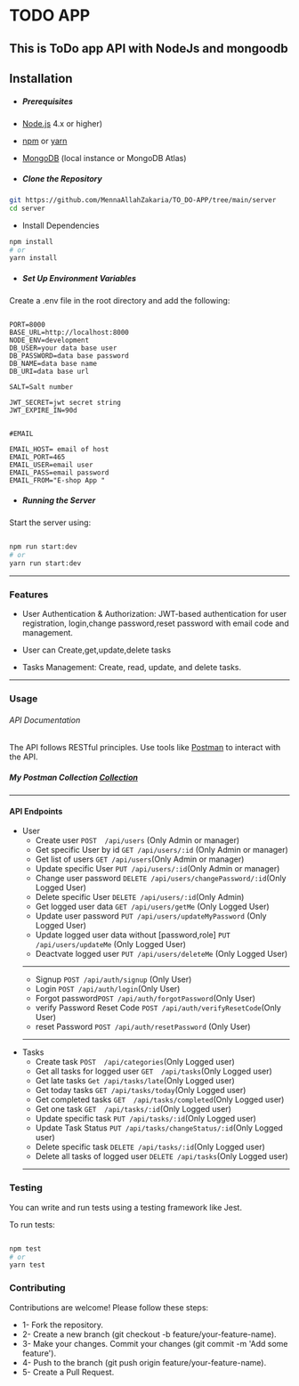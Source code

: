 # TODO APP

## This is ToDo app API with NodeJs and mongoodb

## Installation

- ##### Prerequisites

- [Node.js](https://nodejs.org/) 4.x or higher)
- [npm](https://www.npmjs.com/) or [yarn](https://yarnpkg.com/)
- [MongoDB](https://www.mongodb.com/) (local instance or MongoDB Atlas)

- ##### Clone the Repository

```bash
git https://github.com/MennaAllahZakaria/TO_DO-APP/tree/main/server
cd server
```

- Install Dependencies

```bash
npm install
# or
yarn install
 ```

- ##### Set Up Environment Variables

Create a .env file in the root directory and add the following:

```plaintext

PORT=8000
BASE_URL=http://localhost:8000
NODE_ENV=development
DB_USER=your data base user 
DB_PASSWORD=data base password
DB_NAME=data base name
DB_URI=data base url

SALT=Salt number

JWT_SECRET=jwt secret string
JWT_EXPIRE_IN=90d


#EMAIL

EMAIL_HOST= email of host
EMAIL_PORT=465
EMAIL_USER=email user
EMAIL_PASS=email password
EMAIL_FROM="E-shop App "
```

- ##### Running the Server
  
Start the server using:

```bash

npm run start:dev
# or
yarn run start:dev
```

-    --------------

### Features

- User Authentication & Authorization: JWT-based authentication for user registration, login,change password,reset password with email code and management.
- User can Create,get,update,delete tasks
  
- Tasks Management: Create, read, update, and delete tasks.

-    --------------

### Usage

###### API Documentation

The API follows RESTful principles. Use tools like [Postman](https://www.postman.com/) to interact with the API.

##### My Postman Collection [Collection](https://www.postman.com/spaceflight-technologist-72474405/workspace/todo/collection/29296726-48528f35-0e27-4330-95ae-331d5f51a3de?action=share&creator=29296726)

-    --------------

#### API Endpoints

- User
  - Create user `POST  /api/users` (Only Admin or manager)
  - Get specific User by id `GET /api/users/:id` (Only Admin or manager)
  - Get list of users  `GET /api/users`(Only Admin or manager)
  - Update specific User `PUT /api/users/:id`(Only Admin or manager)
  - Change user password `DELETE /api/users/changePassword/:id`(Only Logged User)
  - Delete specific User  `DELETE /api/users/:id`(Only Admin)
  - Get logged user data  `GET /api/users/getMe` (Only Logged User)
  - Update user password `PUT /api/users/updateMyPassword` (Only Logged User)
  - Update logged user data without [password,role]  `PUT /api/users/updateMe` (Only Logged User)
  - Deactvate logged user `PUT /api/users/deleteMe` (Only Logged User)
  -    --------------
  - Signup `POST /api/auth/signup` (Only User)
  - Login `POST /api/auth/login`(Only User)
  - Forgot password`POST /api/auth/forgotPassword`(Only User)
  - verify Password Reset Code `POST /api/auth/verifyResetCode`(Only User)
  - reset Password `POST /api/auth/resetPassword` (Only User)
  -    --------------
- Tasks
  - Create task `POST  /api/categories`(Only Logged user)
  - Get all tasks for logged user `GET  /api/tasks`(Only Logged user)
  - Get late tasks `Get /api/tasks/late`(Only Logged user)
  - Get today tasks `GET /api/tasks/today`(Only Logged user)
  - Get completed tasks `GET  /api/tasks/completed`(Only Logged user)
  - Get one task `GET  /api/tasks/:id`(Only Logged user)
  - Update specific task `PUT /api/tasks/:id`(Only Logged user)
  - Update Task Status `PUT /api/tasks/changeStatus/:id`(Only Logged user)
  - Delete specific task `DELETE /api/tasks/:id`(Only Logged user)
  - Delete all tasks of logged user `DELETE /api/tasks`(Only Logged user)
  -    --------------

### Testing

You can write and run tests using a testing framework like Jest.

To run tests:

```bash

npm test
# or
yarn test
```

### Contributing

Contributions are welcome! Please follow these steps:

- 1- Fork the repository.
- 2- Create a new branch (git checkout -b feature/your-feature-name).
- 3- Make your changes.
Commit your changes (git commit -m 'Add some feature').
- 4- Push to the branch (git push origin feature/your-feature-name).
- 5- Create a Pull Request.
